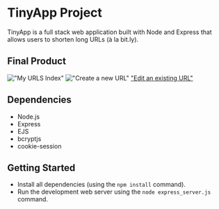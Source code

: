 # TinyApp Project

TinyApp is a full stack web application built with Node and Express that allows users to shorten long URLs (à la bit.ly).

## Final Product

!["My URLS Index"](https://github.com/vorotyna/tinyapp/blob/main/docs/urls_index.png?raw=true)
!["Create a new URL"](https://github.com/vorotyna/tinyapp/blob/main/docs/urls_new.png?raw=true)
["Edit an existing URL"](https://github.com/vorotyna/tinyapp/blob/main/docs/urls_show.png?raw=true)

## Dependencies

- Node.js
- Express
- EJS
- bcryptjs
- cookie-session

## Getting Started

- Install all dependencies (using the `npm install` command).
- Run the development web server using the `node express_server.js` command.
